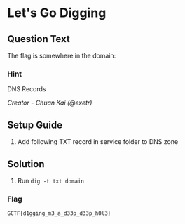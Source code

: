 # Let's Go Digging

## Question Text
The flag is somewhere in the domain: 

### Hint
DNS Records

*Creator - Chuan Kai (@exetr)*

## Setup Guide
1. Add following TXT record in service folder to DNS zone

## Solution
1. Run `dig -t txt domain`
### Flag
`GCTF{d1gging_m3_a_d33p_d33p_h0l3}`